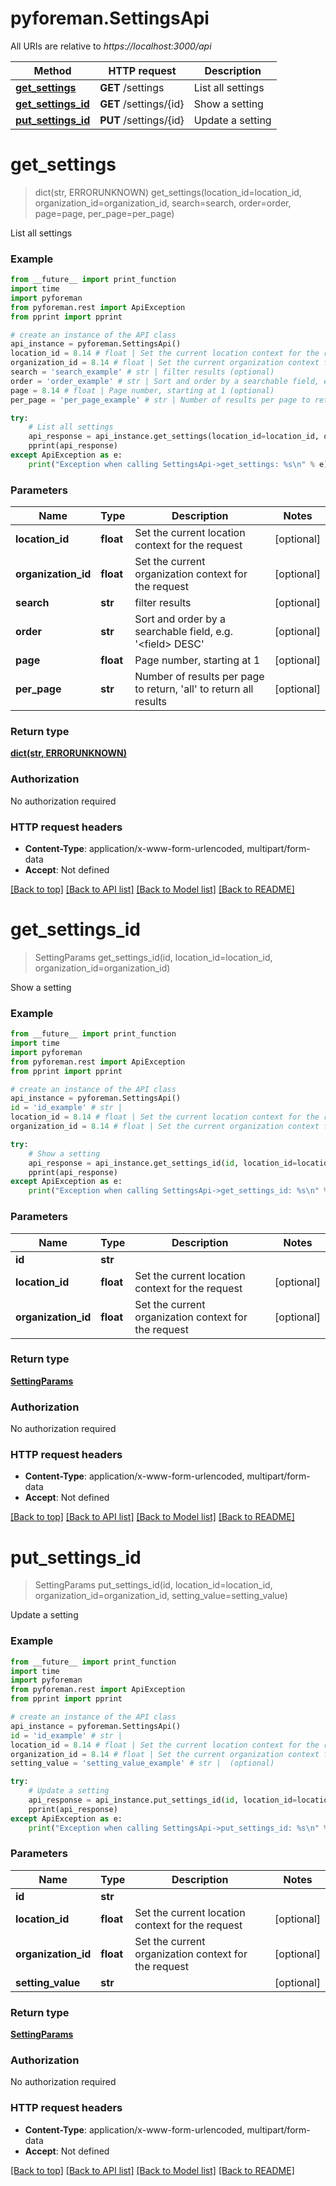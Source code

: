 # pyforeman.SettingsApi

All URIs are relative to *https://localhost:3000/api*

Method | HTTP request | Description
------------- | ------------- | -------------
[**get_settings**](SettingsApi.md#get_settings) | **GET** /settings | List all settings
[**get_settings_id**](SettingsApi.md#get_settings_id) | **GET** /settings/{id} | Show a setting
[**put_settings_id**](SettingsApi.md#put_settings_id) | **PUT** /settings/{id} | Update a setting


# **get_settings**
> dict(str, ERRORUNKNOWN) get_settings(location_id=location_id, organization_id=organization_id, search=search, order=order, page=page, per_page=per_page)

List all settings



### Example
```python
from __future__ import print_function
import time
import pyforeman
from pyforeman.rest import ApiException
from pprint import pprint

# create an instance of the API class
api_instance = pyforeman.SettingsApi()
location_id = 8.14 # float | Set the current location context for the request (optional)
organization_id = 8.14 # float | Set the current organization context for the request (optional)
search = 'search_example' # str | filter results (optional)
order = 'order_example' # str | Sort and order by a searchable field, e.g. '<field> DESC' (optional)
page = 8.14 # float | Page number, starting at 1 (optional)
per_page = 'per_page_example' # str | Number of results per page to return, 'all' to return all results (optional)

try:
    # List all settings
    api_response = api_instance.get_settings(location_id=location_id, organization_id=organization_id, search=search, order=order, page=page, per_page=per_page)
    pprint(api_response)
except ApiException as e:
    print("Exception when calling SettingsApi->get_settings: %s\n" % e)
```

### Parameters

Name | Type | Description  | Notes
------------- | ------------- | ------------- | -------------
 **location_id** | **float**| Set the current location context for the request | [optional]
 **organization_id** | **float**| Set the current organization context for the request | [optional]
 **search** | **str**| filter results | [optional]
 **order** | **str**| Sort and order by a searchable field, e.g. &#39;&lt;field&gt; DESC&#39; | [optional]
 **page** | **float**| Page number, starting at 1 | [optional]
 **per_page** | **str**| Number of results per page to return, &#39;all&#39; to return all results | [optional]

### Return type

[**dict(str, ERRORUNKNOWN)**](ERRORUNKNOWN.md)

### Authorization

No authorization required

### HTTP request headers

 - **Content-Type**: application/x-www-form-urlencoded, multipart/form-data
 - **Accept**: Not defined

[[Back to top]](#) [[Back to API list]](../README.md#documentation-for-api-endpoints) [[Back to Model list]](../README.md#documentation-for-models) [[Back to README]](../README.md)

# **get_settings_id**
> SettingParams get_settings_id(id, location_id=location_id, organization_id=organization_id)

Show a setting



### Example
```python
from __future__ import print_function
import time
import pyforeman
from pyforeman.rest import ApiException
from pprint import pprint

# create an instance of the API class
api_instance = pyforeman.SettingsApi()
id = 'id_example' # str |
location_id = 8.14 # float | Set the current location context for the request (optional)
organization_id = 8.14 # float | Set the current organization context for the request (optional)

try:
    # Show a setting
    api_response = api_instance.get_settings_id(id, location_id=location_id, organization_id=organization_id)
    pprint(api_response)
except ApiException as e:
    print("Exception when calling SettingsApi->get_settings_id: %s\n" % e)
```

### Parameters

Name | Type | Description  | Notes
------------- | ------------- | ------------- | -------------
 **id** | **str**|  |
 **location_id** | **float**| Set the current location context for the request | [optional]
 **organization_id** | **float**| Set the current organization context for the request | [optional]

### Return type

[**SettingParams**](SettingParams.md)

### Authorization

No authorization required

### HTTP request headers

 - **Content-Type**: application/x-www-form-urlencoded, multipart/form-data
 - **Accept**: Not defined

[[Back to top]](#) [[Back to API list]](../README.md#documentation-for-api-endpoints) [[Back to Model list]](../README.md#documentation-for-models) [[Back to README]](../README.md)

# **put_settings_id**
> SettingParams put_settings_id(id, location_id=location_id, organization_id=organization_id, setting_value=setting_value)

Update a setting



### Example
```python
from __future__ import print_function
import time
import pyforeman
from pyforeman.rest import ApiException
from pprint import pprint

# create an instance of the API class
api_instance = pyforeman.SettingsApi()
id = 'id_example' # str |
location_id = 8.14 # float | Set the current location context for the request (optional)
organization_id = 8.14 # float | Set the current organization context for the request (optional)
setting_value = 'setting_value_example' # str |  (optional)

try:
    # Update a setting
    api_response = api_instance.put_settings_id(id, location_id=location_id, organization_id=organization_id, setting_value=setting_value)
    pprint(api_response)
except ApiException as e:
    print("Exception when calling SettingsApi->put_settings_id: %s\n" % e)
```

### Parameters

Name | Type | Description  | Notes
------------- | ------------- | ------------- | -------------
 **id** | **str**|  |
 **location_id** | **float**| Set the current location context for the request | [optional]
 **organization_id** | **float**| Set the current organization context for the request | [optional]
 **setting_value** | **str**|  | [optional]

### Return type

[**SettingParams**](SettingParams.md)

### Authorization

No authorization required

### HTTP request headers

 - **Content-Type**: application/x-www-form-urlencoded, multipart/form-data
 - **Accept**: Not defined

[[Back to top]](#) [[Back to API list]](../README.md#documentation-for-api-endpoints) [[Back to Model list]](../README.md#documentation-for-models) [[Back to README]](../README.md)
